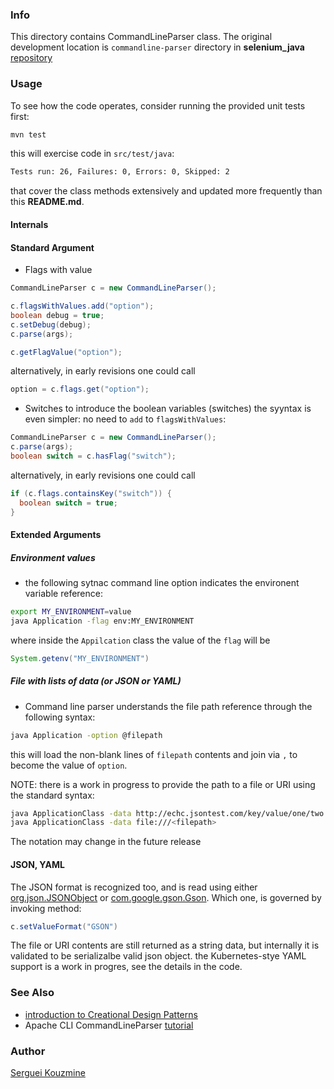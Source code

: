 ### Info

This directory contains CommandLineParser class. The original development location is `commandline-parser` directory in __selenium_java__ [repository](https://github.com/sergueik/selenium_java/tree/master/commandline-parser)

### Usage

To see how the code operates, consider running the provided unit tests first:
```sh
mvn test
```
this will exercise code in `src/test/java`:
```sh
Tests run: 26, Failures: 0, Errors: 0, Skipped: 2
```
that cover the class methods extensively and updated more frequently than this __README.md__.

#### Internals
#### Standard Argument
* Flags with value
```java
CommandLineParser c = new CommandLineParser();

c.flagsWithValues.add("option");
boolean debug = true;
c.setDebug(debug);
c.parse(args);

c.getFlagValue("option");
```
alternatively, in early revisions one could call
```java
option = c.flags.get("option");
```
* Switches
to introduce the boolean variables (switches) the syyntax is even simpler: no need to `add` to `flagsWithValues`:

```java
CommandLineParser c = new CommandLineParser();
c.parse(args);
boolean switch = c.hasFlag("switch");
```

alternatively, in early revisions one could call
```java
if (c.flags.containsKey("switch")) {
  boolean switch = true;
}
```
####  Extended Arguments
##### Environment values

* the following sytnac command line option indicates the environent variable reference:
```sh
export MY_ENVIRONMENT=value
java Application -flag env:MY_ENVIRONMENT
```
where inside the `Appilcation` class the value of the `flag`
will be
```java
System.getenv("MY_ENVIRONMENT")
```

##### File with lists of data (or JSON or YAML)
* Command line parser understands the file path reference through the following syntax:
```sh
java Application -option @filepath
```
this will load the non-blank lines of `filepath` contents and join via `,` to become the value of `option`. 

NOTE: there is a  work in progress to  provide the path to a file or URI using the standard syntax:
```sh
java ApplicationClass -data http://echc.jsontest.com/key/value/one/two
java ApplicationClass -data file:///<filepath>
```
The notation may change in the future release

#### JSON, YAML
The JSON format is recognized too, and is read using either [org.json.JSONObject](https://stleary.github.io/JSON-java/org/json/JSONObject.html) or [com.google.gson.Gson](https://javadoc.io/doc/com.google.code.gson/gson/latest/com.google.gson/module-summary.html). 
Which one, is governed by invoking method:
```java
c.setValueFormat("GSON")
```
The file or URI contents are still  returned as a string data, but internally it is validated  to be serializalbe valid json object.
the Kubernetes-stye YAML support is a work in progres, see the details in the code.
### See Also
 * [introduction to Creational Design Patterns](https://www.baeldung.com/creational-design-patterns)
  * Apache CLI CommandLineParser [tutorial](https://commons.apache.org/proper/commons-cli/usage.html)
  
### Author
[Serguei Kouzmine](kouzmine_serguei@yahoo.com)
